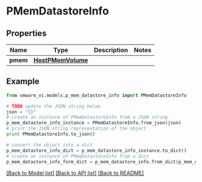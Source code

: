 # PMemDatastoreInfo


## Properties
Name | Type | Description | Notes
------------ | ------------- | ------------- | -------------
**pmem** | [**HostPMemVolume**](HostPMemVolume.md) |  | 

## Example

```python
from vmware_vi.models.p_mem_datastore_info import PMemDatastoreInfo

# TODO update the JSON string below
json = "{}"
# create an instance of PMemDatastoreInfo from a JSON string
p_mem_datastore_info_instance = PMemDatastoreInfo.from_json(json)
# print the JSON string representation of the object
print PMemDatastoreInfo.to_json()

# convert the object into a dict
p_mem_datastore_info_dict = p_mem_datastore_info_instance.to_dict()
# create an instance of PMemDatastoreInfo from a dict
p_mem_datastore_info_form_dict = p_mem_datastore_info.from_dict(p_mem_datastore_info_dict)
```
[[Back to Model list]](../README.md#documentation-for-models) [[Back to API list]](../README.md#documentation-for-api-endpoints) [[Back to README]](../README.md)


